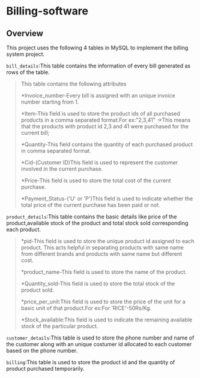 # Billing-software
## Overview

This project uses the following 4 tables in MySQL to implement the billing system project.

`bill_details`:This table contains the information of every bill generated as rows of the table.
>This table contains the following attributes
>
>*Invoice_number-Every bill is assigned with an unique invoice number starting from 1.
>
>*Item-This field is used to store the product ids of all purchased products in a comma separated format.For ex:"2,3,41" ->This means that the products with product id 2,3 and 41 were purchased for the current bill;
>
>*Quantity-This field contains the quantity of each purchased product in comma separated format.
>
>*Cid-(Customer ID)This field is used to represent the customer involved in the current purchase.
>
>*Price-This field is used to store the total cost of the current purchase.
>
>*Payment_Status-('U' or 'P')This field is used to indicate whether the total price of the current purchase has been paid or not.

`product_details`:This table contains the basic details like price of the product,available stock of the product and total stock sold corresponding each product.
>*pid-This field is used to store the unique product id assigned to each product. This acts helpful in separating products with same name from different brands and products with same name but different cost.
>
>*product_name-This field is used to store the name of the product.
>
>*Quantity_sold-This field is used to store the total stock of the product sold.
>
>*price_per_unit:This field is used to store the price of the unit for a basic unit of that product.For ex:For 'RICE'-50Rs/Kg.
>
>*Stock_available:This field is used to indicate the remaining available stock of the particular product.

`customer_details`:This table is used to store the phone number and name of the customer along with an unique costumer id allocated to each customer based on the phone number.

`billing`:This table is used to store the product id and the quantity of product purchased temporarily.
